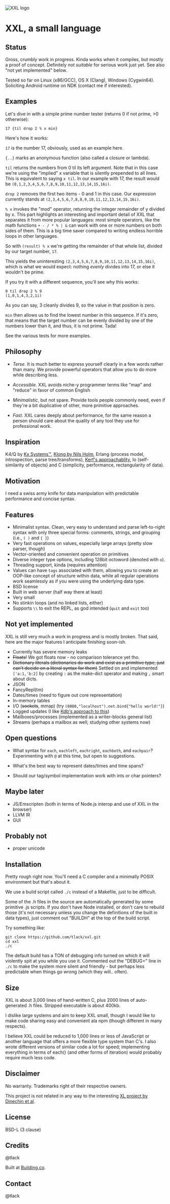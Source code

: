 ![XXL logo](http://www.modernmethod.com/send/files/xxl-logo.gif)

# XXL, a small language

## Status

Gross, crumbly work in progress. Kinda works when it compiles, but mostly a
proof of concept. Definitely *not suitable* for serious work just yet. See also
"not yet implemented" below.

Tested so far on Linux (x86/GCC), OS X (Clang), Windows (Cygwin64). Soliciting
Android runtime on NDK (contact me if interested).

## Examples

Let's dive in with a simple prime number tester (returns 0 if not prime, >0
otherwise):

```
17 {til drop 2 % x min}
```

Here's how it works:

`17` is the number 17, obviously, used as an example here.

`{..}` marks an anonymous function (also called a closure or lambda).

`til` returns the numbers from 0 til its left argument. Note that in this
case we're using the "implied" x variable that is silently prepended to
all lines. This is equivalent to saying `x til`. In our example with 17,
the result would be `(0,1,2,3,4,5,6,7,8,9,10,11,12,13,14,15,16i)`.

`drop 2` removes the first two items - 0 and 1 in this case. Our expression
currently stands at `(2,3,4,5,6,7,8,8,9,10,11,12,13,14,15,16i)`.

`% x` invokes the "mod" operator, returning the integer remainder of y divided
by x. This part highlights an interesting and important detail of XXL that
separates it from more popular languages: most simple operators, like the math
functions `+ - / * % | &` can work with one or more numbers on both sides of
them. This is a big time saver compared to writing endless horrible loops in
other languages.

So with `(result) % x` we're getting the remainder of that whole list, divided
by our target number, `17`. 

This yields the uninteresting `(2,3,4,5,6,7,8,9,10,11,12,13,14,15,16i)`, which
is what we would expect: nothing *evenly* divides into 17, or else it wouldn't
be prime. 

If you try it with a different sequence, you'll see why this works:

```
9 til drop 2 % 9
(1,0,1,4,3,2,1i)
```

As you can say, 3 cleanly divides 9, so the value in that position is zero.

`min` then allows us to find the lowest number in this sequence. If it's 
zero, that means that the target number can be evenly divided by one of
the numbers lower than it, and thus, it is not prime. Tada!

See the various tests for more examples. 

## Philosophy

- *Terse*. It is much better to express yourself clearly in a few words rather
  than many. We provide powerful operators that allow you to do more while
	describing less.

- *Accessible*. XXL avoids niche-y programmer terms like "map" and "reduce" in
	favor of common English 

- *Minimalistic*, but not spare. Provide tools people commonly need, even if
	they're a bit duplicative of other, more primitive approaches.

- *Fast*. XXL cares deeply about performance, for the same reason a person should care
	about the quality of any tool they use for professional work. 

## Inspiration

K4/Q by [Kx Systems&trade;](http://kx.com), 
[Klong by Nils Holm](http://t3x.org/klong/), Erlang
(process model, introspection, parse tree/transforms), 
[Kerf's approachablity](http://kerfsoftware.com), 
Io (self-similarity of
objects) and C (simplicity, performance, rectangularity of data).

## Motivation

I need a swiss army knife for data manipulation with predictable performance and concise
syntax.

## Features

- Minimalist syntax. Clean, very easy to understand and parse left-to-right
	syntax with only three special forms: comments, strings, and grouping (i.e.,
	`( )` and `{ }`)
- Very fast operations on values, especially large arrays (pretty slow parser, though)
- Vector-oriented and convenient operation on primitives 
- Diverse integer type options, including 128bit octoword (denoted with `o`).
- Threading support, kinda (requires attention)
- Values can have `tags` associated with them, allowing you to create an
	OOP-like concept of structure within data, while all regular operations work
	seamlessly as if you were using the underlying data type.
- BSD license
- Built in web server (half way there at least)
- Very small
- No stinkin loops (and no linked lists, either)
- Supports `\\` to exit the REPL, as god intended (`quit` and `exit` too)

## Not yet implemented

XXL is still very much a work in progress and is mostly broken. That said, here are the 
major features I anticipate finishing soon-ish.

- Currently has severe memory leaks 
- ~~Floats!~~ We got floats now - no comparison tolerance yet tho.
- ~~Dictionary literals (dictionaries do work and exist as a primitive type, just
	can't decide on a literal syntax for them)~~
	Settled on and implemented `['a:1,'b:2]` by creating `:` as the make-dict operator
	and making `,` smart about dicts.
- JSON
- FancyRepl(tm)
- Dates/times (need to figure out core representation)
- In-memory tables
- I/O (~~sockets~~, mmap) (try `(8080,"localhost").net.bind{"hello world!"}`)
- Logged updates (I like [Kdb's approach to this](http://code.kx.com/wiki/Cookbook/Logging))
- Mailboxes/processes (implemented as a writer-blocks general list)
- Streams (perhaps a mailbox as well; studying other systems now)

## Open questions

- What syntax for `each`, `eachleft`, `eachright`, `eachboth`, and `eachpair`?
  Experimenting with `@` at this time, but open to suggestions.

- What's the best way to represent dates/times and time spans? 

- Should our tag/symbol implementation work with ints or char pointers? 

## Maybe later

- JS/Emscripten (both in terms of Node.js interop and use of XXL in the browser)
- LLVM IR 
- GUI

## Probably not

- proper unicode

## Installation

Pretty rough right now. You'll need a C compiler and a minimally POSIX
environment but that's about it. 

We use a build script called `./c` instead of a
Makefile, just to be difficult. 

Some of the .h files in the source are automatically generated by some
primitive .js scripts. If you don't have Node installed, or don't care to
rebuild those (it's not necessary unless you change the definitions of the
built in data types), just comment out "BUILDH" at the top of the build script.

Try something like:

```
git clone https://github.com/tlack/xxl.git
cd xxl
./c
```

The default build has a TON of debugging info turned on which it will violently
spit at you while you use it. Commented out the "DEBUG=" line in `./c` to make the
system more silent and friendly - but perhaps less predictable when things go
wrong (which they will.. often).

## Size

XXL is about 3,000 lines of hand-written C, plus 2000 lines of auto-generated
.h files. Stripped executable is about 400kb.

I dislike large systems and aim to keep XXL small, though I would like to make
code sharing easy and convenient ala npm (though different in many respects).

I believe XXL could be reduced to 1,000 lines or less of JavaScript or another
language that offers a more flexible type system than C's. I also wrote different
versions of similar code a lot for speed; implementing everything in terms
of each() (and other forms of iteration) would probably require much less code.

## Disclaimer

No warranty. Trademarks right of their respective owners. 

This project is not related in any way to the interesting [XL project by
Dinechin et al](http://xlr.sourceforge.net/).

## License

BSD-L (3 clause)

## Credits

@tlack

Built at [Building.co](http://building.co).

## Contact

@tlack

